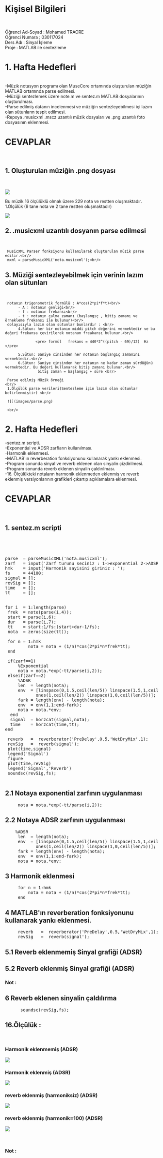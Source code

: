  <h1>Kişisel Bilgileri</h1> <br/>

Öğrenci Ad-Soyad : Mohamed TRAORE<br/>
Öğrenci   Numara : 030117024  <br/>
Ders Adı         : Sinyal İşleme<br/>
Proje            : MATLAB ile sentezleme<br/>

<h1>1. Hafta Hedefleri</h1> <br/>
-Müzik notasyon programı olan MuseCore ortamında oluşturulan müziğin MATLAB ortamında parse edilmesi.<br/>
-Müziği sentezlemek üzere note.m ve sentez.m MATLAB dosyalarının oluşturulması. <br/>
-Parse edilmiş datanın incelenmesi ve müziğin sentezleyebilmesi içi lazım olan sütunların tespit edilmesi.<br/>
-Repoya .musicxml .mscz uzantılı müzik dosyaları ve .png uzantılı foto dosyasının eklenmesi.<br/>
  <h1>CEVAPLAR</h1> <br/> 
<h2>1. Oluşturulan müziğin .png dosyası</h2> <br/>

   ![](images/nota.png) <br/>

   Bu müzik 16 ölçülüklü olmak üzere 229 nota ve restten  oluşmaktadır. <br/>
   1.Ölçülük (9 tane nota ve 2 tane restten oluşmaktadır)<br/>

   ![](images/olculuk.png) <br/>

<h2>2. .musicxml uzantılı dosyanın parse edilmesi</h2> <br/>

     MusicXML Parser fonksiyonu kullanılarak oluşturulan müzik parse edilir.<br/>
     mxml = parseMusicXML('nota.musicxml');<br/>

<h2>3.   Müziği sentezleyebilmek için verinin lazım olan sütunları</h2> <br/>
 
     notanın trigonometrik formülü : A*cos(2*pi*f*t)<br/>
          - A : notanın genliği<br/>
          - f : notanın frekansı<br/>
          - t : notanın çalma zamanı (başlangıç , bitiş zamanı ve örnekleme frekansı ile bulunur)<br/>
     dolayısıyla lazım olan sütunlar bunlardır : <br/>
          4.Sütun: her bir notanın middi pitch değerini vermektedir ve bu değeri frekansa çevirilerek notanun freakansı bulunur.<br/>
                   
                  <pre> formül   frekans = 440*2^((pitch - 69)/12)  Hz </pre> 
                  
          5.Sütun: Saniye cinsinden her notanın başlangıç zamanını vermektedir.<br/>
          6.Sütun: Saniye cinsinden her natanın ne kadar zaman sürdüğünü vermektedir. Bu değeri kullanarak bitiş zamanı bulunur.<br/>
                   bitiş zaman = başlangıç + süre <br/>

     Parse edilmiş Müzik örneği                                                   <br/>
     1.Ölçülük parse verileri(Sentezleme için lazım olan sütunlar belirlenmiştir) <br/>
    
     ![](images/parse.png)

     <br/>
<h1>2. Hafta Hedefleri</h1>

-sentez.m scripti.<br/>
-Exponential ve ADSR zarfların kullanılması. <br/>
-Harmonik eklenmesi.<br/>
-MATLAB'ın reverberation fonksiyonunu kullanarak yankı eklenmesi.<br/>
-Program sonunda sinyal ve reverb eklenen olan sinyalin çizdirilmesi. <br/>
-Program sonunda reverb eklenen sinyalin çaldırılması. <br/>
-16. Ölçülükteki notaların harmonik eklenmeden eklenmiş ve reverb eklenmiş versiyonlarının grafikleri çıkartıp açıklamalara eklenmesi. <br/>

<h1>CEVAPLAR</h1> <br/>

<h2>1. sentez.m scripti</h2> <br/>

<pre>


parse  = parseMusicXML('nota.musicxml');                                    %Müzik parse edilir
zarf   = input('Zarf turunu seciniz : 1->exponential 2->ADSR : ');
hmk    = input('Harmonik sayisini giriniz : ');
fs     = 44100;                                                             %Örnekleme frekansı 44100 Hz
signal = [];
revSig = []; 
time   = [];
tt     = [];


for i  = 1:length(parse)
 frek  = note(parse(i,4));                                                  %Pitch'ten frekans döndürülür
 start = parse(i,6);
 dur   = parse(i,7);
 tt    = start:1/fs:(start+dur-1/fs);
 nota  = zeros(size(tt));
 
 for n = 1:hmk
         nota = nota + (1/n)*cos(2*pi*n*frek*tt);                           %Harmonikler toplanır
 end

 if(zarf==1)
     %Exponential
     nota = nota.*exp(-tt/parse(i,2));                                      %Exponential zarfı ilgili notaya uygulanır
 elseif(zarf==2) 
     %ADSR
     len  = length(nota);
     env  = [linspace(0,1.5,ceil(len/5)) linspace(1.5,1,ceil(len/10)) ...   %ADSR zarfı oluşturulur
            ones(1,ceil(len/2)) linspace(1,0,ceil(len/5))];                 
     fark = length(env) - length(nota); 
     env  = env(1,1:end-fark);
     nota = nota.*env;                                                      %ADSR zarfı ilgili notaya uygulanır
  end
  signal  = horzcat(signal,nota);                                           %nota , sinyal dizisinin sonuna eklenir
  time    = horzcat(time,tt);                                               %nota süresi , time dizisinin sonuna eklenir
end
 
 reverb   =  reverberator('PreDelay',0.5,'WetDryMix',1);                    %reverberator nesnesi oluşturulur 'reverb'
 revSig   =  reverb(signal');                                               %Sonuç sinyale reverb eklenir
 plot(time,signal)                                                          %reverb eklenmemiş sinyal çizilir
 legend('Signal')
 figure
 plot(time,revSig)                                                          %reverb eklenen sinyal çizilir
 legend('Signal','Reverb')
 soundsc(revSig,fs);                                                        %reverb eklenen sinyal çaldırılır

</pre>

<h2>2.1 Notaya exponential zarfının uygulanması</h2>

<pre>
     nota = nota.*exp(-tt/parse(i,2));                                       %Exponential zarfı ilgili notaya uygulanır
</pre>


<h2>2.2 Notaya ADSR zarfının uygulanması  </h2>

<pre>
    %ADSR
     len  = length(nota);
     env  = [linspace(0,1.5,ceil(len/5)) linspace(1.5,1,ceil(len/10)) ...   %ADSR zarfı oluşturulur
            ones(1,ceil(len/2)) linspace(1,0,ceil(len/5))];                 
     fark = length(env) - length(nota); 
     env  = env(1,1:end-fark);
     nota = nota.*env;                                                      %ADSR zarfı ilgili notaya uygulanır
</pre>

<h2>3 Harmonik eklenmesi </h2>

<pre>
     for n = 1:hmk
         nota = nota + (1/n)*cos(2*pi*n*frek*tt);                           %Harmonikler toplanır
     end
</pre>

<h2>4 MATLAB'ın reverberation fonksiyonunu kullanarak yankı eklenmesi. </h2>

<pre>
     reverb   =  reverberator('PreDelay',0.5,'WetDryMix',1);                    %reverberator nesnesi oluşturulur 'reverb'
     revSig   =  reverb(signal');                                               %Sonuç sinyale reverb eklenir
</pre>

<h2>5.1 Reverb eklenmemiş Sinyal grafiği (ADSR)</h2>



<h2>5.2 Reverb eklenmiş Sinyal grafiği   (ADSR)</h2>



<h3> Not : </h3>


<h2>6 Reverb eklenen sinyalin çaldılırma </h2>

<pre>
      soundsc(revSig,fs);                                                        %reverb eklenen sinyal çaldırılır
</pre>


<h2> 16.Ölçülük : </h2> <br/>

<h3> Harmonik eklenmemiş (ADSR)</h3>

   ![](images/harmoniksiz.jpg) 

<h3> Harmonik eklenmiş   (ADSR)</h3>

   ![](images/harmonik_100.jpg)

<h3> reverb eklenmiş (harmoniksiz)    (ADSR)</h3>

   ![](images/reverbNoHarmonic.jpg)

<h3> reverb eklenmiş (harmonik=100)    (ADSR)</h3>

   ![](images/reverbHarmonic_100.jpg)

<br/>

<h3> Not : </h3>




